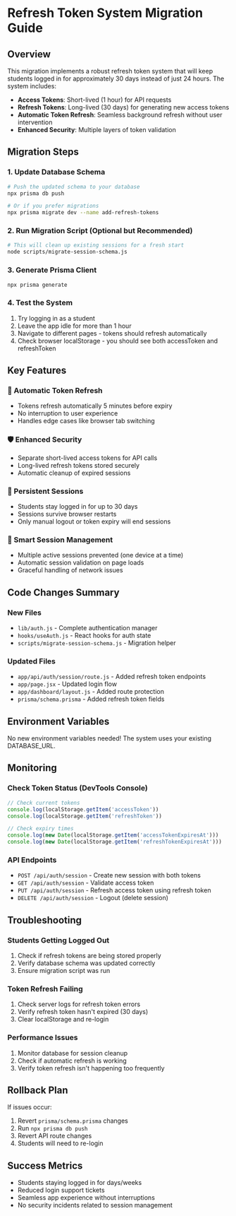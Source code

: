 # Refresh Token System Migration Guide

## Overview

This migration implements a robust refresh token system that will keep students logged in for approximately 30 days instead of just 24 hours. The system includes:

- **Access Tokens**: Short-lived (1 hour) for API requests
- **Refresh Tokens**: Long-lived (30 days) for generating new access tokens
- **Automatic Token Refresh**: Seamless background refresh without user intervention
- **Enhanced Security**: Multiple layers of token validation

## Migration Steps

### 1. Update Database Schema

```bash
# Push the updated schema to your database
npx prisma db push

# Or if you prefer migrations
npx prisma migrate dev --name add-refresh-tokens
```

### 2. Run Migration Script (Optional but Recommended)

```bash
# This will clean up existing sessions for a fresh start
node scripts/migrate-session-schema.js
```

### 3. Generate Prisma Client

```bash
npx prisma generate
```

### 4. Test the System

1. Try logging in as a student
2. Leave the app idle for more than 1 hour
3. Navigate to different pages - tokens should refresh automatically
4. Check browser localStorage - you should see both accessToken and refreshToken

## Key Features

### 🔄 Automatic Token Refresh

- Tokens refresh automatically 5 minutes before expiry
- No interruption to user experience
- Handles edge cases like browser tab switching

### 🛡️ Enhanced Security

- Separate short-lived access tokens for API calls
- Long-lived refresh tokens stored securely
- Automatic cleanup of expired sessions

### 📱 Persistent Sessions

- Students stay logged in for up to 30 days
- Sessions survive browser restarts
- Only manual logout or token expiry will end sessions

### 🎯 Smart Session Management

- Multiple active sessions prevented (one device at a time)
- Automatic session validation on page loads
- Graceful handling of network issues

## Code Changes Summary

### New Files

- `lib/auth.js` - Complete authentication manager
- `hooks/useAuth.js` - React hooks for auth state
- `scripts/migrate-session-schema.js` - Migration helper

### Updated Files

- `app/api/auth/session/route.js` - Added refresh token endpoints
- `app/page.jsx` - Updated login flow
- `app/dashboard/layout.js` - Added route protection
- `prisma/schema.prisma` - Added refresh token fields

## Environment Variables

No new environment variables needed! The system uses your existing DATABASE_URL.

## Monitoring

### Check Token Status (DevTools Console)

```javascript
// Check current tokens
console.log(localStorage.getItem('accessToken'))
console.log(localStorage.getItem('refreshToken'))

// Check expiry times
console.log(new Date(localStorage.getItem('accessTokenExpiresAt')))
console.log(new Date(localStorage.getItem('refreshTokenExpiresAt')))
```

### API Endpoints

- `POST /api/auth/session` - Create new session with both tokens
- `GET /api/auth/session` - Validate access token
- `PUT /api/auth/session` - Refresh access token using refresh token
- `DELETE /api/auth/session` - Logout (delete session)

## Troubleshooting

### Students Getting Logged Out

1. Check if refresh tokens are being stored properly
2. Verify database schema was updated correctly
3. Ensure migration script was run

### Token Refresh Failing

1. Check server logs for refresh token errors
2. Verify refresh token hasn't expired (30 days)
3. Clear localStorage and re-login

### Performance Issues

1. Monitor database for session cleanup
2. Check if automatic refresh is working
3. Verify token refresh isn't happening too frequently

## Rollback Plan

If issues occur:

1. Revert `prisma/schema.prisma` changes
2. Run `npx prisma db push`
3. Revert API route changes
4. Students will need to re-login

## Success Metrics

- Students staying logged in for days/weeks
- Reduced login support tickets
- Seamless app experience without interruptions
- No security incidents related to session management
